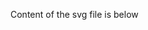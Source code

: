 Content of the svg file is below

[](https://raw.githubusercontent.com/alext234/figs/test-svg/test-svg.svg)
